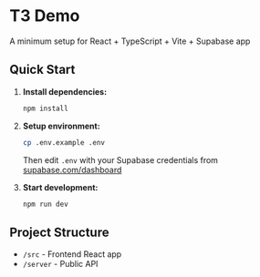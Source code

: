 # T3 Demo

A minimum setup for React + TypeScript + Vite + Supabase app

## Quick Start

1. **Install dependencies:**

   ```bash
   npm install
   ```

2. **Setup environment:**

   ```bash
   cp .env.example .env
   ```

   Then edit `.env` with your Supabase credentials from [supabase.com/dashboard](https://supabase.com/dashboard)

3. **Start development:**
   ```bash
   npm run dev
   ```

## Project Structure

- `/src` - Frontend React app
- `/server` - Public API
